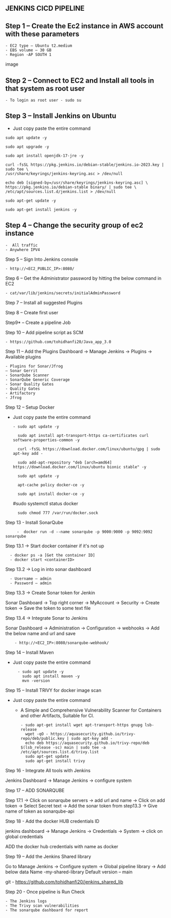 ## JENKINS CICD PIPELINE


Step 1 – Create the Ec2 instance in AWS account with these parameters
--------
    - EC2 type – Ubuntu t2.medium
    - EBS volume – 30 GB 
    - Region -AP SOUTH 1

image

Step 2 – Connect to EC2 and Install all tools in that system as root user
-------

    - To login as root user - sudo su

Step 3 – Install Jenkins on Ubuntu
-------
 
   -  Just copy paste the entire command
     
    sudo apt update -y

    sudo apt upgrade -y 

    sudo apt install openjdk-17-jre -y

    curl -fsSL https://pkg.jenkins.io/debian-stable/jenkins.io-2023.key | sudo tee \
    /usr/share/keyrings/jenkins-keyring.asc > /dev/null
    
    echo deb [signed-by=/usr/share/keyrings/jenkins-keyring.asc] \
    https://pkg.jenkins.io/debian-stable binary/ | sudo tee \
    /etc/apt/sources.list.d/jenkins.list > /dev/null
    
    sudo apt-get update -y 
    
    sudo apt-get install jenkins -y


Step 4 – Change the security group of ec2 instance
-------
 
    -  All traffic
    - Anywhere IPV4

Step 5 – Sign Into Jenkins console 

    - http://<EC2_PUBLIC_IP>:8080/    

Step 6 – Get the Administrator password by hitting the below command in EC2    

    - cat/var/lib/jenkins/secrets/initialAdminPassword

Step 7 – Install all suggested Plugins

Step 8 – Create first user

Step9* – Create a pipeline Job

Step 10 – Add pipeline script as SCM

    - https://github.com/tohidhanfi20/Java_app_3.0   

Step 11 – Add the Plugins
Dashboard -> Manage Jenkins -> Plugins -> Available plugins

    - Plugins for Sonar/Jfrog
    – Sonar Gerrit 
    - SonarQube Scanner
    - SonarQube Generic Coverage 
    - Sonar Quality Gates 
    - Quality Gates 
    - Artifactory
    - Jfrog

Step 12 – Setup Docker

-  Just copy paste the entire command

       - sudo apt update -y

         sudo apt install apt-transport-https ca-certificates curl software-properties-common -y

         curl -fsSL https://download.docker.com/linux/ubuntu/gpg | sudo apt-key add -

         sudo add-apt-repository "deb [arch=amd64] https://download.docker.com/linux/ubuntu bionic stable" -y

         sudo apt update -y

         apt-cache policy docker-ce -y

         sudo apt install docker-ce -y

   #sudo systemctl status docker

         sudo chmod 777 /var/run/docker.sock

Step 13 - Install SonarQube

         -  docker run -d --name sonarqube -p 9000:9000 -p 9092:9092 sonarqube

Step 13.1 -> Start docker container if it's not up   

      - docker ps -a [Get the container ID]
      - docker start <containerID>
Step 13.2 -> Log in into sonar dashboard  

      - Username – admin
      - Password – admin

Step 13.3 -> Create Sonar token for Jenkin 

Sonar Dashboard -> Top right corner -> MyAccount -> Security -> Create token -> Save the token to some text file

Step 13.4 -> Integrate Sonar to Jenkins

Sonar Dashboard -> Administration -> Configuration -> webhooks -> Add the below name and url and save

        - http://<EC2_IP>:8080/sonarqube-webhook/

Step 14 – Install Maven

- Just copy paste the entire command

        - sudo apt update -y
          sudo apt install maven -y
          mvn -version

Step 15 – Install TRIVY for docker image scan  

- Just copy paste the entire command

   - A Simple and Comprehensive Vulnerability Scanner for Containers and other Artifacts, Suitable for CI.

         - sudo apt-get install wget apt-transport-https gnupg lsb-release
           wget -qO - https://aquasecurity.github.io/trivy-repo/deb/public.key | sudo apt-key add -
           echo deb https://aquasecurity.github.io/trivy-repo/deb $(lsb_release -sc) main | sudo tee -a /etc/apt/sources.list.d/trivy.list
           sudo apt-get update
           sudo apt-get install trivy

Step 16 - Integrate All tools with Jenkins  

Jenkins Dashboard -> Manage Jenkins -> configure system

Step 17 – ADD SONARQUBE

Step 17.1 -> Click on sonarqube servers -> add url and name -> Click on add token -> Select Secret text -> Add the sonar token from 
step13.3 -> Give name of token as sonarqube-api

Step 18 - Add the docker HUB credentials ID

jenkins dashboard -> Manage Jenkins -> Credentials -> System -> click on global credentials

ADD the docker hub credentials with name as docker

Step 19 – Add the Jenkins Shared library

Go to Manage Jenkins -> Configure system -> Global pipeline library -> Add below data Name -my-shared-library Default version – main

git - https://github.com/tohidhanfi20/jenkins_shared_lib

Step 20 - Once pipeline is Run Check 

    - The Jenkins logs
    - The Trivy scan vulnerabilities 
    - The sonarqube dashboard for report
